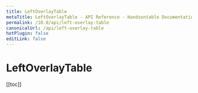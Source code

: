 ```yaml
---
title: LeftOverlayTable
metaTitle: LeftOverlayTable - API Reference - Handsontable Documentation
permalink: /10.0/api/left-overlay-table
canonicalUrl: /api/left-overlay-table
hotPlugin: false
editLink: false
---
```


# LeftOverlayTable

[[toc]]

